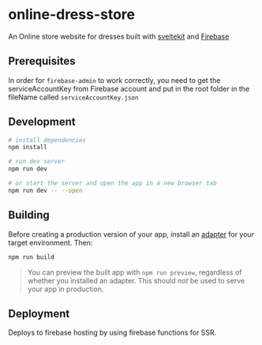 # online-dress-store

An Online store website for dresses built with [sveltekit](https://github.com/sveltejs) and [Firebase](https://console.firebase.google.com/)

## Prerequisites

In order for `firebase-admin` to work correctly, you need to get the serviceAccountKey from Firebase account and put in the root folder in the fileName called `serviceAccountKey.json`

## Development

```bash
# install dependencies
npm install

# run dev server
npm run dev

# or start the server and open the app in a new browser tab
npm run dev -- --open
```

## Building

Before creating a production version of your app, install an [adapter](https://kit.svelte.dev/docs#adapters) for your target environment. Then:

```bash
npm run build
```

> You can preview the built app with `npm run preview`, regardless of whether you installed an adapter. This should _not_ be used to serve your app in production.

## Deployment

Deploys to firebase hosting by using firebase functions for SSR.
